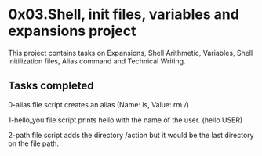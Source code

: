 # 0x03.Shell, init files, variables and expansions project
This project contains tasks on Expansions, Shell Arithmetic, Variables, Shell initilization files, Alias command and Technical Writing.

## Tasks completed

0-alias file script creates an alias (Name: ls, Value: rm */*)

1-hello_you file script prints hello with the name of the user. (hello USER)

2-path file script adds the directory /action but it would be the last directory on the file path.



